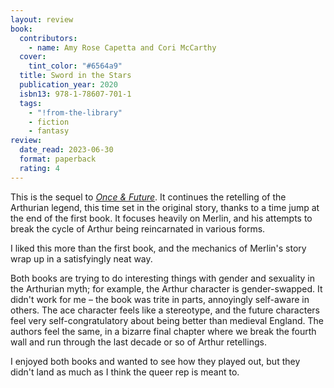 ```yaml
---
layout: review
book:
  contributors:
    - name: Amy Rose Capetta and Cori McCarthy
  cover:
    tint_color: "#6564a9"
  title: Sword in the Stars
  publication_year: 2020
  isbn13: 978-1-78607-701-1
  tags:
    - "!from-the-library"
    - fiction
    - fantasy
review:
  date_read: 2023-06-30
  format: paperback
  rating: 4
---
```


This is the sequel to [*Once & Future*](/reviews/once-future/).
It continues the retelling of the Arthurian legend, this time set in the original story, thanks to a time jump at the end of the first book.
It focuses heavily on Merlin, and his attempts to break the cycle of Arthur being reincarnated in various forms.

I liked this more than the first book, and the mechanics of Merlin's story wrap up in a satisfyingly neat way.

Both books are trying to do interesting things with gender and sexuality in the Arthurian myth; for example, the Arthur character is gender-swapped.
It didn't work for me – the book was trite in parts, annoyingly self-aware in others.
The ace character feels like a stereotype, and the future characters feel very self-congratulatory about being better than medieval England.
The authors feel the same, in a bizarre final chapter where we break the fourth wall and run through the last decade or so of Arthur retellings.

I enjoyed both books and wanted to see how they played out, but they didn't land as much as I think the queer rep is meant to.

